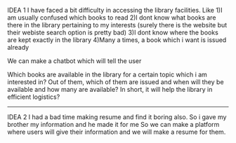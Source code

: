 IDEA 1
I have faced a bit difficulty in accessing the library facilities. 
Like
1)I am usually confused which books to read
2)I dont know what books are there in the library pertaining to my interests
  (surely there is the website but their webiste search option is pretty bad)
3)I dont know where the books are kept exactly in the library
4)Many a times, a book which i want is issued already

We can make a chatbot which will tell the user

Which books are available in the library for a certain topic which i am interested in?
Out of them, which of them are issued and when will they be available and how many are available?
In short, it will help the library in efficient logistics?

-------------------------------------------------------------------------------------------------------------------------

IDEA 2
I had a bad time making resume and find it boring also. So i gave my brother my information and he made it for me
So we can make a platform where users will give their information and we will make a resume for them.
